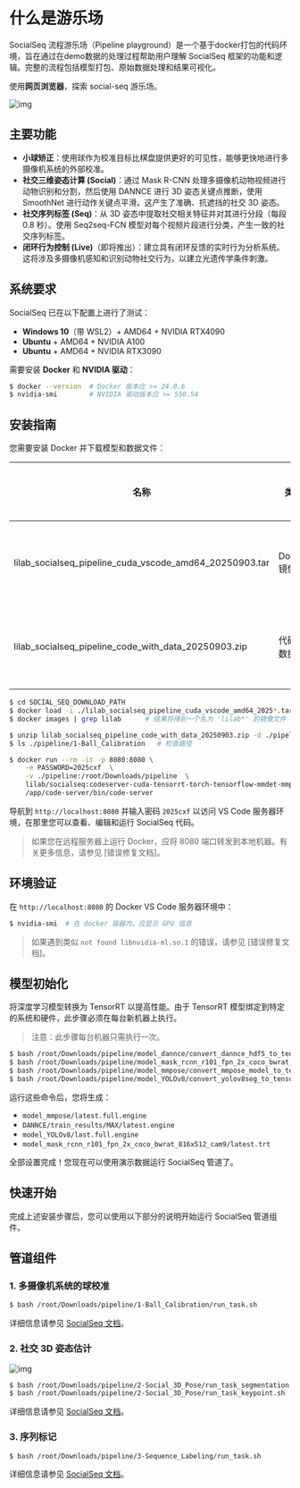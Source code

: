# 什么是游乐场

SocialSeq 流程游乐场（Pipeline playground）是一个基于docker打包的代码环境，旨在通过在demo数据的处理过程帮助用户理解 SocialSeq 框架的功能和逻辑。完整的流程包括模型打包、原始数据处理和结果可视化。

使用**网页浏览器**，探索 social-seq 游乐场。

![img](../../../assets/images/web-gui.jpg)


## 主要功能

- **小球矫正**：使用球作为校准目标比棋盘提供更好的可见性，能够更快地进行多摄像机系统的外部校准。
- **社交三维姿态计算 (Social)**：通过 Mask R-CNN 处理多摄像机动物视频进行动物识别和分割，然后使用 DANNCE 进行 3D 姿态关键点推断，使用 SmoothNet 进行动作关键点平滑。这产生了准确、抗遮挡的社交 3D 姿态。
- **社交序列标签 (Seq)**：从 3D 姿态中提取社交相关特征并对其进行分段（每段 0.8 秒）。使用 Seq2seq-FCN 模型对每个视频片段进行分类，产生一致的社交序列标签。
- **闭环行为控制 (Live)**（即将推出）：建立具有闭环反馈的实时行为分析系统。这将涉及多摄像机感知和识别动物社交行为，以建立光遗传学条件刺激。

## 系统要求

SocialSeq 已在以下配置上进行了测试：

- **Windows 10**（带 WSL2）+ AMD64 + NVIDIA RTX4090
- **Ubuntu** + AMD64 + NVIDIA A100
- **Ubuntu** + AMD64 + NVIDIA RTX3090

需要安装 **Docker** 和 **NVIDIA 驱动**：

```bash
$ docker --version  # Docker 版本应 >= 24.0.6
$ nvidia-smi        # NVIDIA 驱动版本应 >= 550.54
```

## 安装指南

您需要安装 Docker 并下载模型和数据文件：

| 名称 | 类型 | 下载链接 |
| --- | --- | ---|
| lilab_socialseq_pipeline_cuda_vscode_amd64_20250903.tar | Docker 镜像 | 百度云(准备中) |
| lilab_socialseq_pipeline_code_with_data_20250903.zip | 代码与数据 | 百度云(准备中) |

```bash
$ cd SOCIAL_SEQ_DOWNLOAD_PATH
$ docker load -i ./lilab_socialseq_pipeline_cuda_vscode_amd64_2025*.tar
$ docker images | grep lilab      # 结果将得到一个名为 'lilab*' 的镜像文件

$ unzip lilab_socialseq_pipeline_code_with_data_20250903.zip -d ./pipeline  # 解压文件
$ ls ./pipeline/1-Ball_Calibration   # 检查路径

$ docker run --rm -it -p 8080:8080 \
    -e PASSWORD=2025cxf  \
    -v ./pipeline:/root/Downloads/pipeline  \
    lilab/socialseq:codeserver-cuda-tensorrt-torch-tensorflow-mmdet-mmpose-dannce-yolo-20250903 \
    /app/code-server/bin/code-server
```

导航到 `http://localhost:8080` 并输入密码 `2025cxf` 以访问 VS Code 服务器环境，在那里您可以查看、编辑和运行 SocialSeq 代码。

> 如果您在远程服务器上运行 Docker，应将 8080 端口转发到本地机器。有关更多信息，请参见 [错误修复文档]。

## 环境验证

在 `http://localhost:8080` 的 Docker VS Code 服务器环境中：

```bash
$ nvidia-smi  # 在 docker 容器内，应显示 GPU 信息
```

> 如果遇到类似 `not found libnvidia-ml.so.1` 的错误，请参见 [错误修复文档]。

## 模型初始化

将深度学习模型转换为 TensorRT 以提高性能。由于 TensorRT 模型绑定到特定的系统和硬件，此步骤必须在每台新机器上执行。

> 注意：此步骤每台机器只需执行一次。

```bash
$ bash /root/Downloads/pipeline/model_dannce/convert_dannce_hdf5_to_tensorrt.sh
$ bash /root/Downloads/pipeline/model_mask_rcnn_r101_fpn_2x_coco_bwrat_816x512_cam9/convert_mmdet_model_to_tensorrt.sh
$ bash /root/Downloads/pipeline/model_mmpose/convert_mmpose_model_to_tensorrt.sh
$ bash /root/Downloads/pipeline/model_YOLOv8/convert_yolov8seg_to_tensorrt.sh
```

运行这些命令后，您将生成：

- `model_mmpose/latest.full.engine`
- `DANNCE/train_results/MAX/latest.engine`
- `model_YOLOv8/last.full.engine`
- `model_mask_rcnn_r101_fpn_2x_coco_bwrat_816x512_cam9/latest.trt`

全部设置完成！您现在可以使用演示数据运行 SocialSeq 管道了。

## 快速开始

完成上述安装步骤后，您可以使用以下部分的说明开始运行 SocialSeq 管道组件。

## 管道组件

### 1. 多摄像机系统的球校准

```bash
$ bash /root/Downloads/pipeline/1-Ball_Calibration/run_task.sh
```

详细信息请参见 [SocialSeq 文档](https://lilab-cibr.github.io/Social_Seq/en/%E5%B0%8F%E7%90%83%E7%9F%AB%E6%AD%A3/application/)。

### 2. 社交 3D 姿态估计

![img](https://lilab-cibr.github.io/Social_Seq/assets/images/rat_social_pose_pipeline.jpg)

```bash
$ bash /root/Downloads/pipeline/2-Social_3D_Pose/run_task_segmentation.sh   # Mask R-CNN 用于 ID 分割
$ bash /root/Downloads/pipeline/2-Social_3D_Pose/run_task_keypoint.sh       # DANNCE 和 SmoothNet 用于 3D 姿态重建
```

详细信息请参见 [SocialSeq 文档](https://lilab-cibr.github.io/Social_Seq/en/%E5%B0%8F%E7%90%83%E7%9F%AB%E6%AD%A3/application/)。

### 3. 序列标记

```bash
$ bash /root/Downloads/pipeline/3-Sequence_Labeling/run_task.sh
```

详细信息请参见 [SocialSeq 文档](https://lilab-cibr.github.io/Social_Seq/en/%E7%A4%BE%E4%BA%A4%E5%BA%8F%E5%88%97%E6%A0%87%E7%AD%BE/application/)。
